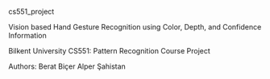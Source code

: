 cs551_project

Vision based Hand Gesture Recognition using Color, Depth, and Confidence Information

Bilkent University CS551: Pattern Recognition Course Project

Authors:
Berat Biçer
Alper Şahistan

